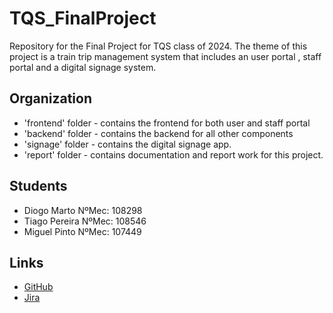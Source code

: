 # TQS_FinalProject

Repository for the Final Project for TQS class of 2024. The theme of this project is a train trip management system that includes an user portal , staff portal and a digital signage system.

## Organization

- 'frontend' folder - contains the frontend for both user and staff portal
- 'backend' folder - contains the backend for all other components
- 'signage' folder - contains the digital signage app.
- 'report' folder - contains documentation and report work for this project.

## Students

- Diogo Marto NºMec: 108298
- Tiago Pereira NºMec: 108546 
- Miguel Pinto NºMec: 107449

## Links

- [GitHub](https://github.com/uTigas/TQS_FinalProject) 
- [Jira]()


